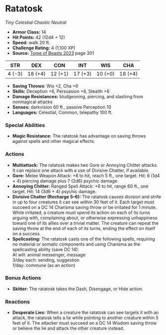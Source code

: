 # Ratatosk

*Tiny* *Celestial* *Chaotic Neutral*

- **Armor Class:** 14
- **Hit Points:** 42 (12d4 + 12)
- **Speed:** walk 20 ft.
- **Challenge Rating:** 4 (1,100 XP)
- **Source:** [Tome of Beasts 2023](https://koboldpress.com/kpstore/product/tome-of-beasts-1-2023-edition/) page 301

| STR | DEX | CON | INT | WIS | CHA |
| --- | --- | --- | --- | --- | --- |
| 4 (-3) | 18 (+4) | 12 (+1) | 17 (+3) | 10 (+0) | 18 (+4) |

- **Saving Throws**: Wis +2, Cha +6
- **Skills:** Deception +6, Persuasion +6, Stealth +6
- **Damage Resistances:** bludgeoning, piercing, and slashing from nonmagical attacks
- **Senses:** darkvision 60 ft., passive Perception 10
- **Languages:** Celestial, Common, telepathy 100 ft.
### Special Abilities
- **Magic Resistance:** The ratatosk has advantage on saving throws against spells and other magical effects.
### Actions
- **Multiattack:** The ratatosk makes two Gore or Annoying Chitter attacks. It can replace one attack with a use of Divisive Chatter, if available.
- **Gore:** Melee Weapon Attack: +6 to hit, reach 5 ft., one target. Hit: 6 (1d4 + 4) piercing damage plus 7 (2d6) psychic damage.
- **Annoying Chitter:** Ranged Spell Attack: +6 to hit, range 60 ft., one target. Hit: 14 (3d6 + 4) psychic damage.
- **Divisive Chatter (Recharge 5–6):** The ratatosk causes division and strife in up to four creatures it can see within 30 feet of it. Each target must succeed on a DC 14 Charisma saving throw or be irritated for 1 minute. While irritated, a creature must spend its action on each of its turns arguing with, complaining about, or otherwise expressing unhappiness toward one of its allies over a trivial matter. The creature can repeat the saving throw at the end of each of its turns, ending the effect on itself on a success.
- **Spellcasting:** The ratatosk casts one of the following spells, requiring no material or somatic components and using Charisma as the spellcasting ability (save DC 14):<br>At will: animal messenger, message<br>3/day each: sending, suggestion<br>1/day: commune (as an action)
### Bonus Actions
- **Skitter:** The ratatosk takes the Dash, Disengage, or Hide action.
### Reactions
- **Desperate Lies:** When a creature the ratatosk can see targets it with an attack, the ratatosk tells a lie while pointing to another creature within 5 feet of it. The attacker must succeed on a DC 14 Wisdom saving throw or believe the lie and attack the other creature instead.
